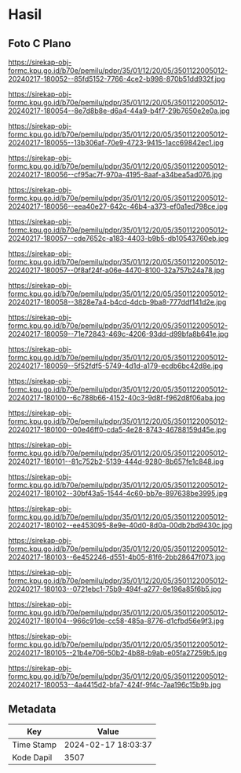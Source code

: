 # Hasil

## Foto C Plano

https://sirekap-obj-formc.kpu.go.id/b70e/pemilu/pdpr/35/01/12/20/05/3501122005012-20240217-180052--85fd5152-7766-4ce2-b998-870b51dd932f.jpg

https://sirekap-obj-formc.kpu.go.id/b70e/pemilu/pdpr/35/01/12/20/05/3501122005012-20240217-180054--8e7d8b8e-d6a4-44a9-b4f7-29b7650e2e0a.jpg

https://sirekap-obj-formc.kpu.go.id/b70e/pemilu/pdpr/35/01/12/20/05/3501122005012-20240217-180055--13b306af-70e9-4723-9415-1acc69842ec1.jpg

https://sirekap-obj-formc.kpu.go.id/b70e/pemilu/pdpr/35/01/12/20/05/3501122005012-20240217-180056--cf95ac7f-970a-4195-8aaf-a34bea5ad076.jpg

https://sirekap-obj-formc.kpu.go.id/b70e/pemilu/pdpr/35/01/12/20/05/3501122005012-20240217-180056--eea40e27-642c-46b4-a373-ef0a1ed798ce.jpg

https://sirekap-obj-formc.kpu.go.id/b70e/pemilu/pdpr/35/01/12/20/05/3501122005012-20240217-180057--cde7652c-a183-4403-b9b5-db10543760eb.jpg

https://sirekap-obj-formc.kpu.go.id/b70e/pemilu/pdpr/35/01/12/20/05/3501122005012-20240217-180057--0f8af24f-a06e-4470-8100-32a757b24a78.jpg

https://sirekap-obj-formc.kpu.go.id/b70e/pemilu/pdpr/35/01/12/20/05/3501122005012-20240217-180058--3828e7a4-b4cd-4dcb-9ba8-777ddf141d2e.jpg

https://sirekap-obj-formc.kpu.go.id/b70e/pemilu/pdpr/35/01/12/20/05/3501122005012-20240217-180059--71e72843-469c-4206-93dd-d99bfa8b641e.jpg

https://sirekap-obj-formc.kpu.go.id/b70e/pemilu/pdpr/35/01/12/20/05/3501122005012-20240217-180059--5f52fdf5-5749-4d1d-a179-ecdb6bc42d8e.jpg

https://sirekap-obj-formc.kpu.go.id/b70e/pemilu/pdpr/35/01/12/20/05/3501122005012-20240217-180100--6c788b66-4152-40c3-9d8f-f962d8f06aba.jpg

https://sirekap-obj-formc.kpu.go.id/b70e/pemilu/pdpr/35/01/12/20/05/3501122005012-20240217-180100--00e46ff0-cda5-4e28-8743-46788159d45e.jpg

https://sirekap-obj-formc.kpu.go.id/b70e/pemilu/pdpr/35/01/12/20/05/3501122005012-20240217-180101--81c752b2-5139-444d-9280-8b657fe1c848.jpg

https://sirekap-obj-formc.kpu.go.id/b70e/pemilu/pdpr/35/01/12/20/05/3501122005012-20240217-180102--30bf43a5-1544-4c60-bb7e-897638be3995.jpg

https://sirekap-obj-formc.kpu.go.id/b70e/pemilu/pdpr/35/01/12/20/05/3501122005012-20240217-180102--ee453095-8e9e-40d0-8d0a-00db2bd9430c.jpg

https://sirekap-obj-formc.kpu.go.id/b70e/pemilu/pdpr/35/01/12/20/05/3501122005012-20240217-180103--6e452246-d551-4b05-81f6-2bb28647f073.jpg

https://sirekap-obj-formc.kpu.go.id/b70e/pemilu/pdpr/35/01/12/20/05/3501122005012-20240217-180103--0721ebc1-75b9-494f-a277-8e196a85f6b5.jpg

https://sirekap-obj-formc.kpu.go.id/b70e/pemilu/pdpr/35/01/12/20/05/3501122005012-20240217-180104--966c91de-cc58-485a-8776-d1cfbd56e9f3.jpg

https://sirekap-obj-formc.kpu.go.id/b70e/pemilu/pdpr/35/01/12/20/05/3501122005012-20240217-180105--21b4e706-50b2-4b88-b9ab-e05fa27259b5.jpg

https://sirekap-obj-formc.kpu.go.id/b70e/pemilu/pdpr/35/01/12/20/05/3501122005012-20240217-180053--4a4415d2-bfa7-424f-9f4c-7aa196c15b9b.jpg


## Metadata

| Key        | Value               |
| ---------- | ------------------- |
| Time Stamp | 2024-02-17 18:03:37 |
| Kode Dapil | 3507                |



